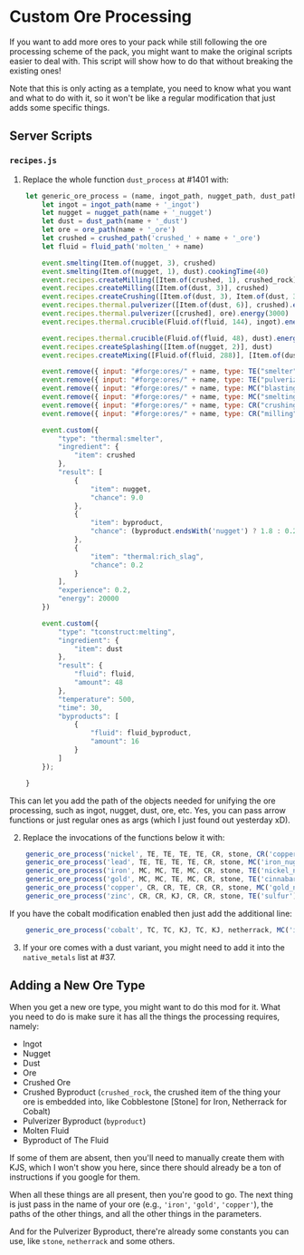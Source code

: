 # Custom Ore Processing

If you want to add more ores to your pack 
while still following the ore processing scheme of the pack, 
you might want to make the original scripts easier to deal with. 
This script will show how to do that without breaking the existing ones!

Note that this is only acting as a template, 
you need to know what you want and what to do with it, 
so it won't be like a regular modification that just adds some specific things.

## Server Scripts

### `recipes.js`

1. Replace the whole function `dust_process` at #1401 with:

```javascript
    let generic_ore_process = (name, ingot_path, nugget_path, dust_path, ore_path, crushed_path, crushed_rock, byproduct, fluid_path, fluid_byproduct) => {
	    let ingot = ingot_path(name + '_ingot')
	    let nugget = nugget_path(name + '_nugget')
		let dust = dust_path(name + '_dust')
		let ore = ore_path(name + '_ore')
		let crushed = crushed_path('crushed_' + name + '_ore')
		let fluid = fluid_path('molten_' + name)

		event.smelting(Item.of(nugget, 3), crushed)
		event.smelting(Item.of(nugget, 1), dust).cookingTime(40)
		event.recipes.createMilling([Item.of(crushed, 1), crushed_rock], ore)
		event.recipes.createMilling([Item.of(dust, 3)], crushed)
		event.recipes.createCrushing([Item.of(dust, 3), Item.of(dust, 3).withChance(0.5)], crushed)
		event.recipes.thermal.pulverizer([Item.of(dust, 6)], crushed).energy(15000)
		event.recipes.thermal.pulverizer([crushed], ore).energy(3000)
		event.recipes.thermal.crucible(Fluid.of(fluid, 144), ingot).energy(2000)

		event.recipes.thermal.crucible(Fluid.of(fluid, 48), dust).energy(3000)
		event.recipes.createSplashing([Item.of(nugget, 2)], dust)
		event.recipes.createMixing([Fluid.of(fluid, 288)], [Item.of(dust, 3), AE2('matter_ball')]).superheated()

		event.remove({ input: "#forge:ores/" + name, type: TE("smelter") })
		event.remove({ input: "#forge:ores/" + name, type: TE("pulverizer") })
		event.remove({ input: "#forge:ores/" + name, type: MC("blasting") })
		event.remove({ input: "#forge:ores/" + name, type: MC("smelting") })
		event.remove({ input: "#forge:ores/" + name, type: CR("crushing") })
		event.remove({ input: "#forge:ores/" + name, type: CR("milling") })

		event.custom({
			"type": "thermal:smelter",
			"ingredient": {
				"item": crushed
			},
			"result": [
				{
					"item": nugget,
					"chance": 9.0
				},
				{
					"item": byproduct,
					"chance": (byproduct.endsWith('nugget') ? 1.8 : 0.2)
				},
				{
					"item": "thermal:rich_slag",
					"chance": 0.2
				}
			],
			"experience": 0.2,
			"energy": 20000
		})

		event.custom({
			"type": "tconstruct:melting",
			"ingredient": {
				"item": dust
			},
			"result": {
				"fluid": fluid,
				"amount": 48
			},
			"temperature": 500,
			"time": 30,
			"byproducts": [
				{
					"fluid": fluid_byproduct,
					"amount": 16
				}
			]
		});

	}
```

This can let you add the path of the objects needed for unifying the ore processing, 
such as ingot, nugget, dust, ore, etc. Yes, you can pass arrow functions or just regular ones 
as args (which I just found out yesterday xD).

2. Replace the invocations of the functions below it with:

```javascript
    generic_ore_process('nickel', TE, TE, TE, TE, CR, stone, CR('copper_nugget'), TC, TC('molten_copper'))
    generic_ore_process('lead', TE, TE, TE, TE, CR, stone, MC('iron_nugget'), TC, TC('molten_iron'))
    generic_ore_process('iron', MC, MC, TE, MC, CR, stone, TE('nickel_nugget'), TC, TC('molten_nickel'))
    generic_ore_process('gold', MC, MC, TE, MC, CR, stone, TE('cinnabar'), TC, TC('molten_zinc'))
    generic_ore_process('copper', CR, CR, TE, CR, CR, stone, MC('gold_nugget'), TC, TC('molten_gold'))
    generic_ore_process('zinc', CR, CR, KJ, CR, CR, stone, TE('sulfur'), TC, TC('molten_lead'))
```

If you have the cobalt modification enabled then just add the additional line: 

```javascript
	generic_ore_process('cobalt', TC, TC, KJ, TC, KJ, netherrack, MC('iron_nugget'), TC, TC('molten_iron'))
```

3. If your ore comes with a dust variant, 
you might need to add it into the `native_metals` list at #37.

## Adding a New Ore Type

When you get a new ore type, you might want to do this mod for it.
What you need to do is make sure it has all the things the processing requires, namely:

- Ingot
- Nugget
- Dust
- Ore
- Crushed Ore
- Crushed Byproduct 
(`crushed_rock`, the crushed item of the thing your ore is embedded into, 
like Cobblestone [Stone] for Iron, Netherrack for Cobalt)
- Pulverizer Byproduct (`byproduct`)
- Molten Fluid
- Byproduct of The Fluid

If some of them are absent, then you'll need to manually create them with KJS, 
which I won't show you here, 
since there should already be a ton of instructions if you google for them.

When all these things are all present, then you're good to go. 
The next thing is just pass in the name of your ore (e.g., `'iron'`, `'gold'`, `'copper'`), 
the paths of the other things, and all the other things in the parameters. 

And for the Pulverizer Byproduct, there're already some constants you can use, 
like `stone`, `netherrack` and some others.